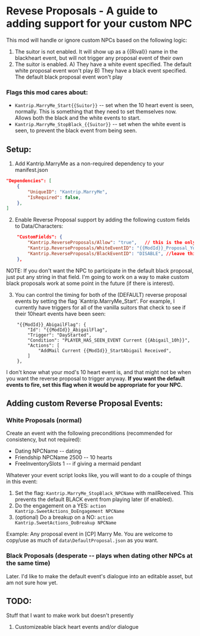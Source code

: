 # Revese Proposals - A guide to adding support for your custom NPC

This mod will handle or ignore custom NPCs based on the following logic:

1. The suitor is not enabled. It will show up as a {{Rival}} name in the blackheart event, but will not trigger any proposal event of their own
2. The suitor is enabled.
   A) They have a white event specified. The default white proposal event won't play
   B) They have a black event specified. The default black proposal event won't play

### Flags this mod cares about:
- `Kantrip.MarryMe_Start{{Suitor}}` -- set when the 10 heart event is seen, normally. This is something that they need to set themselves now. Allows both the black and the white events to start.
- `Kantrip.MarryMe_StopBlack_{{Suitor}}` -- set when the white event is seen, to prevent the black event from being seen.

## Setup:

1. Add Kantrip.MarryMe as a non-required dependency to your manifest.json

```json
"Dependencies": [
    {
        "UniqueID": "Kantrip.MarryMe",
        "IsRequired": false,
    },
]
```

2. Enable Reverse Proposal support by adding the following custom fields to Data/Characters:
```json
    "CustomFields": {
        "Kantrip.ReverseProposals/Allow": "true",   // this is the only one required for the mod to provide default black and white events
        "Kantrip.ReverseProposals/WhiteEventID": "{{ModId}}_Proposal_YourNPC_White", //leave this blank if you want the default white proposal to play
        "Kantrip.ReverseProposals/BlackEventID": "DISABLE", //leave this blank if you want the default black proposal to play
    },
```
NOTE: If you don't want the NPC to participate in the default black proposal, just put any string in that field. I'm going to work on a way to make custom black proposals work at some point in the future (if there is interest).

3. You can control the timing for both of the (DEFAULT) reverse proposal events by setting the flag `Kantrip.MarryMe_Start<NPCName>'. For example, I currently have triggers for all of the vanilla suitors that check to see if their 10heart events have been seen:

```
    "{{ModId}}_AbigailFlag": {
        "Id": "{{ModId}}_AbigailFlag",
        "Trigger": "DayStarted",
        "Condition": "PLAYER_HAS_SEEN_EVENT Current {{Abigail_10h}}",
        "Actions": [
            "AddMail Current {{ModId}}_StartAbigail Received",
        ]
    },
```

I don't know what your mod's 10 heart event is, and that might not be when you want the reverse proposal to trigger anyway. **If you want the default events to fire, set this flag when it would be appropriate for your NPC.**

## Adding custom Reverse Proposal Events:

### White Proposals (normal)
Create an event with the following preconditions (recommended for consistency, but not required):

* Dating NPCName          -- dating
* Friendship NPCName 2500 -- 10 hearts
* FreeInventorySlots 1    -- if giving a mermaid pendant

Whatever your event script looks like, you will want to do a couple of things in this event:
1. Set the flag: `Kantrip.MarryMe_StopBlack_NPCName` with mailReceived. This prevents the default BLACK event from playing later (if enabled).
2. Do the engagement on a YES: `action Kantrip.SweetActions_DoEngagement NPCName`
3. (optional) Do a breakup on a NO: `action Kantrip.SweetActions_DoBreakup NPCName`

Example: Any proposal event in [CP] Marry Me. You are welcome to copy/use as much of `data\DefaultProposal.json` as you want.

### Black Proposals (desperate -- plays when dating other NPCs at the same time)

Later. I'd like to make the default event's dialogue into an editable asset, but am not sure how yet.

## TODO: 
Stuff that I want to make work but doesn't presently
1. Customizeable black heart events and/or dialogue

